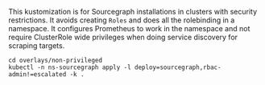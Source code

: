 This kustomization is for Sourcegraph installations in clusters with security restrictions.
It avoids creating `Roles` and does all the rolebinding in a namespace. It configures Prometheus to work in the namespace
and not require ClusterRole wide privileges when doing service discovery for scraping targets.

```shell script
cd overlays/non-privileged
kubectl -n ns-sourcegraph apply -l deploy=sourcegraph,rbac-admin!=escalated -k .
```
